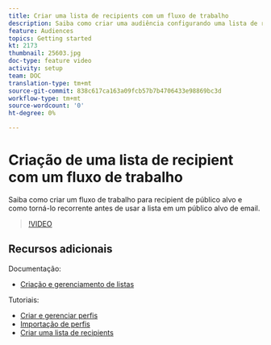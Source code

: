 ```yaml
---
title: Criar uma lista de recipients com um fluxo de trabalho
description: Saiba como criar uma audiência configurando uma lista de recipient do Explorer.
feature: Audiences
topics: Getting started
kt: 2173
thumbnail: 25603.jpg
doc-type: feature video
activity: setup
team: DOC
translation-type: tm+mt
source-git-commit: 838c617ca163a09fcb57b7b4706433e98869bc3d
workflow-type: tm+mt
source-wordcount: '0'
ht-degree: 0%

---
```



# Criação de uma lista de recipient com um fluxo de trabalho

Saiba como criar um fluxo de trabalho para recipient de público alvo e como torná-lo recorrente antes de usar a lista em um público alvo de email.

>[!VIDEO](https://video.tv.adobe.com/v/25603?quality=12)

## Recursos adicionais

Documentação:

* [Criação e gerenciamento de listas](https://docs.adobe.com/content/help/pt-BR/campaign-classic/using/getting-started/profile-management/creating-and-managing-lists.html)

Tutoriais:

* [Criar e gerenciar perfis](/help/profile-management/create-and-manage-profiles.md)
* [Importação de perfis](/help/data-management/importing-profiles.md)
* [Criar uma lista de recipients](/help/profile-management/creating-a-list-of-recipients.md)

